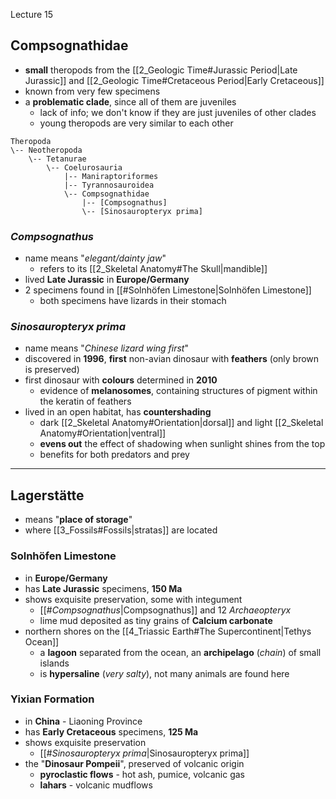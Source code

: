 Lecture 15

## Compsognathidae
- **small** theropods from the [[2_Geologic Time#Jurassic Period|Late Jurassic]] and [[2_Geologic Time#Cretaceous Period|Early Cretaceous]]
- known from very few specimens
- a **problematic clade**, since all of them are juveniles
	- lack of info; we don't know if they are just juveniles of other clades
	- young theropods are very similar to each other

```
Theropoda
\-- Neotheropoda
    \-- Tetanurae
        \-- Coelurosauria
	        |-- Maniraptoriformes
            |-- Tyrannosauroidea
            \-- Compsognathidae
                |-- [Compsognathus]
                \-- [Sinosauropteryx prima]
```

### *Compsognathus*
- name means "*elegant/dainty jaw*"
	- refers to its [[2_Skeletal Anatomy#The Skull|mandible]]
- lived **Late Jurassic** in **Europe/Germany**
- 2 specimens found in [[#Solnhöfen Limestone|Solnhöfen Limestone]]
	- both specimens have lizards in their stomach

### *Sinosauropteryx prima*
- name means "*Chinese lizard wing first*"
- discovered in **1996**, **first** non-avian dinosaur with **feathers** (only brown is preserved)
- first dinosaur with **colours** determined in **2010**
	- evidence of **melanosomes**, containing structures of pigment within the keratin of feathers
- lived in an open habitat, has **countershading** 
	- dark [[2_Skeletal Anatomy#Orientation|dorsal]] and light [[2_Skeletal Anatomy#Orientation|ventral]]
	- **evens out** the effect of shadowing when sunlight shines from the top
	- benefits for both predators and prey


---

## Lagerstätte
- means "**place of storage**"
- where [[3_Fossils#Fossils|stratas]] are located

### Solnhöfen Limestone
- in **Europe/Germany**
- has **Late Jurassic** specimens, **150 Ma**
- shows exquisite preservation, some with integument
	- [[#*Compsognathus*|Compsognathus]] and 12 *Archaeopteryx*
	- lime mud deposited as tiny grains of **Calcium carbonate**
- northern shores on the [[4_Triassic Earth#The Supercontinent|Tethys Ocean]]
	- a **lagoon** separated from the ocean, an **archipelago** (*chain*) of small islands
	- is **hypersaline** (*very salty*), not many animals are found here

### Yixian Formation
- in **China** - Liaoning Province
- has **Early Cretaceous** specimens, **125 Ma**
- shows exquisite preservation
	- [[#*Sinosauropteryx prima*|Sinosauropteryx prima]]
- the "**Dinosaur Pompeii**", preserved of volcanic origin
	- **pyroclastic flows** - hot ash, pumice, volcanic gas
	- **lahars** - volcanic mudflows
